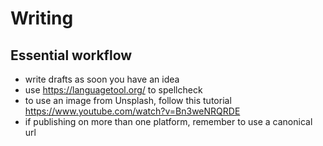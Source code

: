 # Writing

## Essential workflow

- write drafts as soon you have an idea
- use https://languagetool.org/ to spellcheck
- to use an image from Unsplash, follow this tutorial https://www.youtube.com/watch?v=Bn3weNRQRDE
- if publishing on more than one platform, remember to use a canonical url

